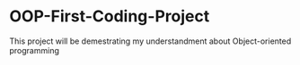 # OOP-First-Coding-Project
This project will be demestrating my understandment about Object-oriented programming
